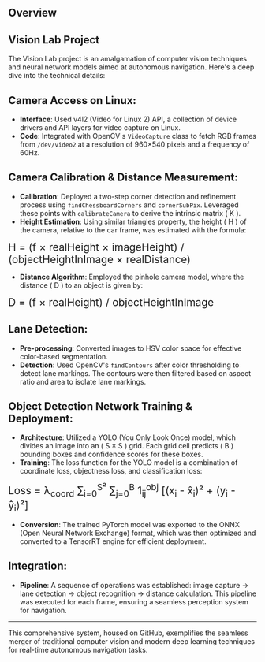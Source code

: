 
## Overview


## Vision Lab Project

The Vision Lab project is an amalgamation of computer vision techniques and neural network models aimed at autonomous navigation. Here's a deep dive into the technical details:

## Camera Access on Linux:
- **Interface**: Used v4l2 (Video for Linux 2) API, a collection of device drivers and API layers for video capture on Linux.
- **Code**: Integrated with OpenCV's `VideoCapture` class to fetch RGB frames from `/dev/video2` at a resolution of 960×540 pixels and a frequency of 60Hz.

## Camera Calibration & Distance Measurement:
- **Calibration**: Deployed a two-step corner detection and refinement process using `findChessboardCorners` and `cornerSubPix`. Leveraged these points with `calibrateCamera` to derive the intrinsic matrix \( K \).
- **Height Estimation**: Using similar triangles property, the height \( H \) of the camera, relative to the car frame, was estimated with the formula:

<div style="font-size: 1.5em;">
H = (f × realHeight × imageHeight) / (objectHeightInImage × realDistance)
</div>

- **Distance Algorithm**: Employed the pinhole camera model, where the distance \( D \) to an object is given by:

<div style="font-size: 1.5em;">
D = (f × realHeight) / objectHeightInImage
</div>

## Lane Detection:
- **Pre-processing**: Converted images to HSV color space for effective color-based segmentation.
- **Detection**: Used OpenCV's `findContours` after color thresholding to detect lane markings. The contours were then filtered based on aspect ratio and area to isolate lane markings.

## Object Detection Network Training & Deployment:
- **Architecture**: Utilized a YOLO (You Only Look Once) model, which divides an image into an \( S × S \) grid. Each grid cell predicts \( B \) bounding boxes and confidence scores for these boxes.
- **Training**: The loss function for the YOLO model is a combination of coordinate loss, objectness loss, and classification loss:

<div style="font-size: 1.5em;">
Loss = λ<sub>coord</sub> ∑<sub>i=0</sub><sup>S²</sup> ∑<sub>j=0</sub><sup>B</sup> 1<sub>ij</sub><sup>obj</sup> [(x<sub>i</sub> - x̂<sub>i</sub>)² + (y<sub>i</sub> - ŷ<sub>i</sub>)²]
</div>

- **Conversion**: The trained PyTorch model was exported to the ONNX (Open Neural Network Exchange) format, which was then optimized and converted to a TensorRT engine for efficient deployment.

## Integration:
- **Pipeline**: A sequence of operations was established: image capture → lane detection → object recognition → distance calculation. This pipeline was executed for each frame, ensuring a seamless perception system for navigation.

---

This comprehensive system, housed on GitHub, exemplifies the seamless merger of traditional computer vision and modern deep learning techniques for real-time autonomous navigation tasks.
